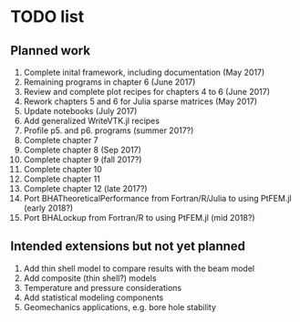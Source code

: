 # TODO list

## Planned work

1. Complete inital framework, including documentation (May 2017)
1. Remaining programs in chapter 6 (June 2017)
1. Review and complete plot recipes for chapters 4 to 6 (June 2017)
1. Rework chapters 5 and 6 for Julia sparse matrices (May 2017)
1. Update notebooks (July 2017)
1. Add generalized WriteVTK.jl recipes
1. Profile p5. and p6. programs (summer 2017?)
1. Complete chapter 7
1. Complete chapter 8 (Sep 2017)
1. Complete chapter 9 (fall 2017?)
1. Complete chapter 10
1. Complete chapter 11
1. Complete chapter 12 (late 2017?)
1. Port BHATheoreticalPerformance from Fortran/R/Julia to using PtFEM.jl  (early 2018?)
1. Port BHALockup from Fortran/R to using PtFEM.jl (mid 2018?)

## Intended extensions but not yet planned

1. Add thin shell model to compare results with the beam model
1. Add composite (thin shell?) models
1. Temperature and pressure considerations
1. Add statistical modeling components
1. Geomechanics applications, e.g. bore hole stability


